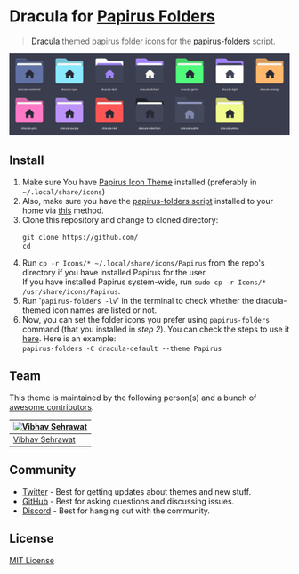  
# Dracula for [Papirus Folders](https://github.com/PapirusDevelopmentTeam/papirus-icon-theme)
> [Dracula](draculatheme.com) themed papirus folder icons for the [papirus-folders](https://github.com/PapirusDevelopmentTeam/papirus-folders) script. 

![](showcase.png)

## Install

1. Make sure You have [Papirus Icon Theme](https://github.com/PapirusDevelopmentTeam/papirus-icon-theme) installed (preferably in `~/.local/share/icons`)
2. Also, make sure you have the [papirus-folders script](https://github.com/PapirusDevelopmentTeam/papirus-folders) installed to your home via [this](https://github.com/PapirusDevelopmentTeam/papirus-folders#install) method.
3. Clone this repository and change to cloned directory:
    ```
    git clone https://github.com/
    cd 
    ```
4. Run `cp -r Icons/* ~/.local/share/icons/Papirus` from the repo's  directory if you have installed Papirus for the user. <br>
    If you have installed Papirus system-wide, run `sudo cp -r Icons/* /usr/share/icons/Papirus`.
5. Run '`papirus-folders -lv`' in the terminal to check whether the dracula-themed icon names are listed or not.
6. Now, you can set the folder icons you prefer using `papirus-folders` command (that you installed in *step 2*). You can check the steps to use it [here](https://github.com/PapirusDevelopmentTeam/papirus-folders#script-usage). Here is an example: <br>
`papirus-folders -C dracula-default --theme Papirus`

## Team

This theme is maintained by the following person(s) and a bunch of [awesome contributors](https://github.com/dracula/foobar/graphs/contributors).

| [![Vibhav Sehrawat](https://github.com/vibhav201.png?size=100)](https://github.com/Vibhav201) |
| ---------------------------------------------------------------------------------------------------------- |
| [Vibhav Sehrawat](https://github.com/Vibhav201)                                                               |

## Community

- [Twitter](https://twitter.com/draculatheme) - Best for getting updates about themes and new stuff.
- [GitHub](https://github.com/dracula/dracula-theme/discussions) - Best for asking questions and discussing issues.
- [Discord](https://draculatheme.com/discord-invite) - Best for hanging out with the community.


## License

[MIT License](./LICENSE) 
